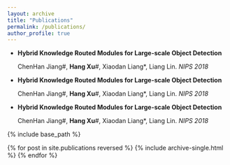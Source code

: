 ```yaml
---
layout: archive
title: "Publications"
permalink: /publications/
author_profile: true
---
```


- **Hybrid Knowledge Routed Modules for Large-scale Object Detection**
 
  ChenHan Jiang#, **Hang Xu**#, Xiaodan Liang*, Liang Lin. *NIPS 2018*
  
- **Hybrid Knowledge Routed Modules for Large-scale Object Detection**
 
  ChenHan Jiang#, **Hang Xu**#, Xiaodan Liang*, Liang Lin. *NIPS 2018*
  
- **Hybrid Knowledge Routed Modules for Large-scale Object Detection**
 
  ChenHan Jiang#, **Hang Xu**#, Xiaodan Liang*, Liang Lin. *NIPS 2018*
  
{% include base_path %}

{% for post in site.publications reversed %}
  {% include archive-single.html %}
{% endfor %}

